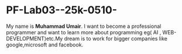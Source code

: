 # PF-Lab03--25k-0510-
My name is __Muhammad Umair__.
I want to become a professional programmer and want to learn more about programming eg( AI , WEB-DEVELOPMENT)etc.My dream is to work for bigger companies like google,microsoft and facebook.
